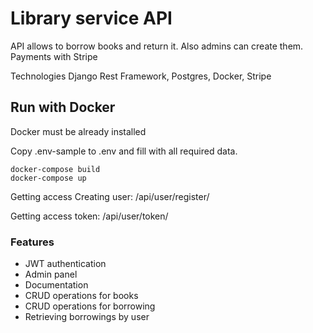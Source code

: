 # Library service API

API allows to borrow books and return it. Also admins can create them.
Payments with Stripe

Technologies
Django Rest Framework,
Postgres,
Docker,
Stripe

## Run with Docker
Docker must be already installed

Copy .env-sample to .env and fill with all required data.

```shell 
docker-compose build
docker-compose up
```


Getting access
Creating user: /api/user/register/

Getting access token: /api/user/token/


### Features
- JWT authentication
- Admin panel
- Documentation
- CRUD operations for books
- CRUD operations for borrowing
- Retrieving borrowings by user

